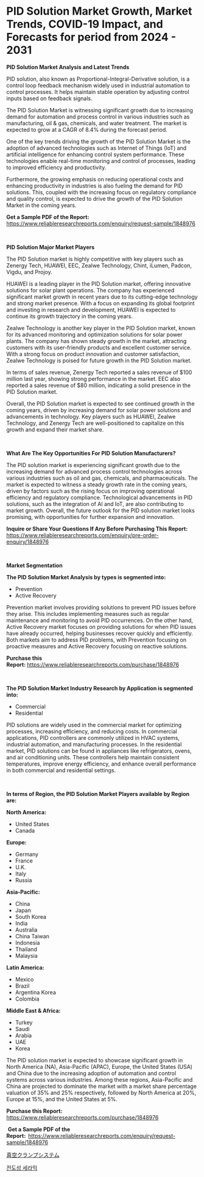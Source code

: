 <p><h1>PID Solution Market Growth, Market Trends, COVID-19 Impact, and Forecasts for period from 2024 - 2031</h1></p><p><strong>PID Solution Market Analysis and Latest Trends</strong></p>
<p><p>PID solution, also known as Proportional-Integral-Derivative solution, is a control loop feedback mechanism widely used in industrial automation to control processes. It helps maintain stable operation by adjusting control inputs based on feedback signals.</p><p>The PID Solution Market is witnessing significant growth due to increasing demand for automation and process control in various industries such as manufacturing, oil & gas, chemicals, and water treatment. The market is expected to grow at a CAGR of 8.4% during the forecast period.</p><p>One of the key trends driving the growth of the PID Solution Market is the adoption of advanced technologies such as Internet of Things (IoT) and artificial intelligence for enhancing control system performance. These technologies enable real-time monitoring and control of processes, leading to improved efficiency and productivity.</p><p>Furthermore, the growing emphasis on reducing operational costs and enhancing productivity in industries is also fueling the demand for PID solutions. This, coupled with the increasing focus on regulatory compliance and quality control, is expected to drive the growth of the PID Solution Market in the coming years.</p></p>
<p><strong>Get a Sample PDF of the Report:&nbsp;</strong> <a href="https://www.reliableresearchreports.com/enquiry/request-sample/1848976">https://www.reliableresearchreports.com/enquiry/request-sample/1848976</a></p>
<p>&nbsp;</p>
<p><strong>PID Solution Major Market Players</strong></p>
<p><p>The PID Solution market is highly competitive with key players such as Zenergy Tech, HUAWEI, EEC, Zealwe Technology, Chint, iLumen, Padcon, Vigdu, and Projoy. </p><p>HUAWEI is a leading player in the PID Solution market, offering innovative solutions for solar plant operations. The company has experienced significant market growth in recent years due to its cutting-edge technology and strong market presence. With a focus on expanding its global footprint and investing in research and development, HUAWEI is expected to continue its growth trajectory in the coming years.</p><p>Zealwe Technology is another key player in the PID Solution market, known for its advanced monitoring and optimization solutions for solar power plants. The company has shown steady growth in the market, attracting customers with its user-friendly products and excellent customer service. With a strong focus on product innovation and customer satisfaction, Zealwe Technology is poised for future growth in the PID Solution market.</p><p>In terms of sales revenue, Zenergy Tech reported a sales revenue of $100 million last year, showing strong performance in the market. EEC also reported a sales revenue of $80 million, indicating a solid presence in the PID Solution market.</p><p>Overall, the PID Solution market is expected to see continued growth in the coming years, driven by increasing demand for solar power solutions and advancements in technology. Key players such as HUAWEI, Zealwe Technology, and Zenergy Tech are well-positioned to capitalize on this growth and expand their market share.</p></p>
<p>&nbsp;</p>
<p><strong>What Are The Key Opportunities For PID Solution Manufacturers?</strong></p>
<p><p>The PID solution market is experiencing significant growth due to the increasing demand for advanced process control technologies across various industries such as oil and gas, chemicals, and pharmaceuticals. The market is expected to witness a steady growth rate in the coming years, driven by factors such as the rising focus on improving operational efficiency and regulatory compliance. Technological advancements in PID solutions, such as the integration of AI and IoT, are also contributing to market growth. Overall, the future outlook for the PID solution market looks promising, with opportunities for further expansion and innovation.</p></p>
<p><strong>Inquire or Share Your Questions If Any Before Purchasing This Report:</strong> <a href="https://www.reliableresearchreports.com/enquiry/pre-order-enquiry/1848976">https://www.reliableresearchreports.com/enquiry/pre-order-enquiry/1848976</a></p>
<p>&nbsp;</p>
<p><strong>Market Segmentation</strong></p>
<p><strong>The PID Solution Market Analysis by types is segmented into:</strong></p>
<p><ul><li>Prevention</li><li>Active Recovery</li></ul></p>
<p><p>Prevention market involves providing solutions to prevent PID issues before they arise. This includes implementing measures such as regular maintenance and monitoring to avoid PID occurrences. On the other hand, Active Recovery market focuses on providing solutions for when PID issues have already occurred, helping businesses recover quickly and efficiently. Both markets aim to address PID problems, with Prevention focusing on proactive measures and Active Recovery focusing on reactive solutions.</p></p>
<p><strong>Purchase this Report:&nbsp;</strong><a href="https://www.reliableresearchreports.com/purchase/1848976">https://www.reliableresearchreports.com/purchase/1848976</a></p>
<p>&nbsp;</p>
<p><strong>The PID Solution Market Industry Research by Application is segmented into:</strong></p>
<p><ul><li>Commercial</li><li>Residential</li></ul></p>
<p><p>PID solutions are widely used in the commercial market for optimizing processes, increasing efficiency, and reducing costs. In commercial applications, PID controllers are commonly utilized in HVAC systems, industrial automation, and manufacturing processes. In the residential market, PID solutions can be found in appliances like refrigerators, ovens, and air conditioning units. These controllers help maintain consistent temperatures, improve energy efficiency, and enhance overall performance in both commercial and residential settings.</p></p>
<p>&nbsp;</p>
<p><strong>In terms of Region, the PID Solution Market Players available by Region are:</strong></p>
<p>
    <p> <strong> North America: </strong>
        <ul>
            <li>United States</li>
            <li>Canada</li>
        </ul>
        </p> 
    <p> <strong> Europe: </strong>
        <ul>
            <li>Germany</li>
            <li>France</li>
            <li>U.K.</li>
            <li>Italy</li>
            <li>Russia</li>
        </ul>
        </p> 
    <p> <strong> Asia-Pacific: </strong>
        <ul>
            <li>China</li>
            <li>Japan</li>
            <li>South Korea</li>
            <li>India</li>
            <li>Australia</li>
            <li>China Taiwan</li>
            <li>Indonesia</li>
            <li>Thailand</li>
            <li>Malaysia</li>
        </ul>
        </p> 
    <p> <strong> Latin America: </strong>
        <ul>
            <li>Mexico</li>
            <li>Brazil</li>
            <li>Argentina Korea</li>
            <li>Colombia</li>
        </ul>
        </p> 
    <p> <strong> Middle East & Africa: </strong>
        <ul>
            <li>Turkey</li>
            <li>Saudi</li>
            <li>Arabia</li>
            <li>UAE</li>
            <li>Korea</li>
        </ul>
    </p>
    </p>
<p><p>The PID solution market is expected to showcase significant growth in North America (NA), Asia-Pacific (APAC), Europe, the United States (USA) and China due to the increasing adoption of automation and control systems across various industries. Among these regions, Asia-Pacific and China are projected to dominate the market with a market share percentage valuation of 35% and 25% respectively, followed by North America at 20%, Europe at 15%, and the United States at 5%.</p></p>
<p><strong>Purchase this Report: </strong><a href="https://www.reliableresearchreports.com/purchase/1848976">https://www.reliableresearchreports.com/purchase/1848976</a></p>
<p>&nbsp;<strong>Get a Sample PDF of the Report:&nbsp;&nbsp;</strong><a href="https://www.reliableresearchreports.com/enquiry/request-sample/1848976">https://www.reliableresearchreports.com/enquiry/request-sample/1848976</a></p>
<p><strong></strong></p>
<p><p><a href="https://github.com/EmoryYundt1935/Market-Research-Report-List-1/blob/main/853834816444.md">真空クランプシステム</a></p><p><a href="https://github.com/fernandotryO5lson96765/Market-Research-Report-List-1/blob/main/483987315364.md">전도성 세라믹</a></p></p>
